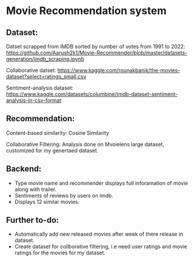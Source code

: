 # Movie Recommendation system

## Dataset:

Datset scrapped from IMDB sorted by number of votes from 1991 to 2022: https://github.com/Aarush2k1/Movie-Recommender/blob/master/datasets-generation/imdb_scraping.ipynb

Collaborative datset: https://www.kaggle.com/rounakbanik/the-movies-dataset?select=ratings_small.csv

Sentiment-analysis dataset: https://www.kaggle.com/datasets/columbine/imdb-dataset-sentiment-analysis-in-csv-format

## Recommendation:

Content-based similarity:
Cosine Similarity

Collaborative Filtering: Analysis done on Mvoielens large dataset, customized for my genertaed dataset.

## Backend:

- Type movie name and recommender displays full inforamation of movie along with trailer.
- Sentiments of reviews by users on imdb.
- Displays 12 similar movies.


## Further to-do:
- Automatically add new released movies after week of there release in dataset.
- Create dataset for collborative filtering, i.e need user ratings and movie ratings for the movies for my dataset.
